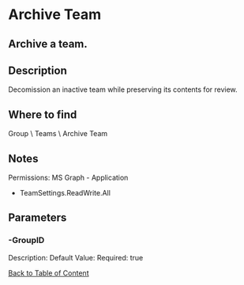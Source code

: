 # Archive Team

## Archive a team.

## Description
Decomission an inactive team while preserving its contents for review.

## Where to find
Group \ Teams \ Archive Team

## Notes
Permissions: 
MS Graph - Application
- TeamSettings.ReadWrite.All

## Parameters
### -GroupID
Description: 
Default Value: 
Required: true


[Back to Table of Content](../../../README.md)

